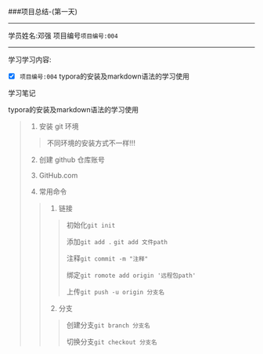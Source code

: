 ###项目总结-(第一天)

***

学员姓名:邓强     项目编号`项目编号:004`

***

学习学习内容:

- [x] `项目编号:004` typora的安装及markdown语法的学习使用   

学习笔记

typora的安装及markdown语法的学习使用

>1. 安装 git 环境
>
>>不同环境的安装方式不一样!!!
>
>2. 创建 github 仓库账号
>
>3. GitHub.com
>
>4. 常用命令
>
>   >1. 链接
>   >
>   >   >初始化`git init`
>   >   >
>   >   >添加`git add .` `git add 文件path`
>   >   >
>   >   >注释`git commit -m "注释"`
>   >   >
>   >   >绑定`git romote add origin '远程包path'`
>   >   >
>   >   >上传`git push -u origin 分支名`
>   >
>   >2. 分支
>   >
>   >   >创建分支`git branch 分支名`
>   >   >
>   >   >切换分支`git checkout 分支名`

